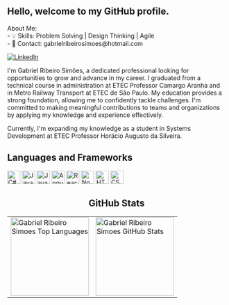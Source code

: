 <h2>Hello, welcome to my GitHub profile.</h2>
  <p>
    About Me: <br>
   - 💡 Skills: Problem Solving | Design Thinking | Agile<br>
   - 📧 Contact: gabrielribeirosimoes@hotmail.com<br>

[![LinkedIn](https://img.shields.io/badge/LinkedIn-0077B5?style=for-the-badge&logo=linkedin&logoColor=white)](https://www.linkedin.com/in/gabrielribeirosimoes/)

I'm Gabriel Ribeiro Simões, a dedicated professional looking for opportunities to grow and advance in my career. I graduated from a technical course in administration at ETEC Professor Camargo Aranha and in Metro Railway Transport at ETEC de São Paulo. My education provides a strong foundation, allowing me to confidently tackle challenges. I'm committed to making meaningful contributions to teams and organizations by applying my knowledge and experience effectively.

Currently, I'm expanding my knowledge as a student in Systems Development at ETEC Professor Horácio Augusto da Silveira.
<br>
  <h2>Languages and Frameworks</h2>
  <div style="display: inline-block">
    <img class="icon-spacing" alt="C#" height="30" width="30" src="https://cdn.jsdelivr.net/gh/devicons/devicon/icons/csharp/csharp-original.svg">
    <img class="icon-spacing" alt="Java" height="30" width="30" src="https://cdn.jsdelivr.net/gh/devicons/devicon/icons/java/java-original-wordmark.svg">
    <img class="icon-spacing" alt="JavaScript" height="30" width="30" src="https://cdn.jsdelivr.net/gh/devicons/devicon/icons/javascript/javascript-original.svg">
    <img class="icon-spacing" alt="Angular" height="30" width="30" src="https://cdn.jsdelivr.net/gh/devicons/devicon/icons/angularjs/angularjs-original.svg">
    <img class="icon-spacing" alt="React" height="30" width="30" src="https://cdn.jsdelivr.net/gh/devicons/devicon/icons/react/react-original.svg">
    <img class="icon-spacing" alt="Node.js" height="30" width="30" src="https://cdn.jsdelivr.net/gh/devicons/devicon/icons/nodejs/nodejs-original.svg">
    <img class="icon-spacing" alt="HTML5" height="30" width="30" src="https://cdn.jsdelivr.net/gh/devicons/devicon/icons/html5/html5-original.svg">
    <img class="icon-spacing" alt="CSS3" height="30" width="30" src="https://cdn.jsdelivr.net/gh/devicons/devicon/icons/css3/css3-original.svg">
  </div>
<div align="center">
  <h2>GitHub Stats</h2>
  <table>
    <tr>
      <td>
        <img src="https://github-readme-stats.vercel.app/api/top-langs/?username=gabrielribeirosimoes&layout=compact&theme=dark" alt="Gabriel Ribeiro Simoes Top Languages" height="180em" />
      </td>
      <td>
        <img src="https://github-readme-stats.vercel.app/api?username=gabrielribeirosimoes&show_icons=true&theme=dark" alt="Gabriel Ribeiro Simoes GitHub Stats" height="180em" />
      </td>
    </tr>
  </table>
</div>




